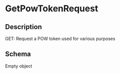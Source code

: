# GetPowTokenRequest

## Description
GET: Request a POW token used for various purposes

## Schema

Empty object

